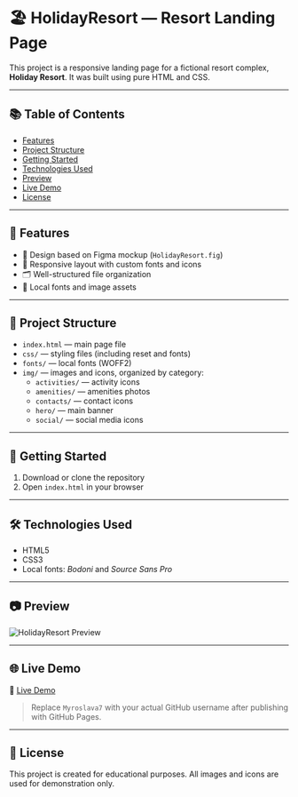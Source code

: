 
# 🏖️ HolidayResort — Resort Landing Page

This project is a responsive landing page for a fictional resort complex, **Holiday Resort**. It was built using pure HTML and CSS.

---

## 📚 Table of Contents

- [Features](#-features)
- [Project Structure](#-project-structure)
- [Getting Started](#-getting-started)
- [Technologies Used](#-technologies-used)
- [Preview](#-preview)
- [Live Demo](#-live-demo)
- [License](#-license)

---

## 📌 Features

- 📐 Design based on Figma mockup (`HolidayResort.fig`)
- 🎨 Responsive layout with custom fonts and icons
- 🗂 Well-structured file organization
- 💾 Local fonts and image assets

---

## 📁 Project Structure

- `index.html` — main page file
- `css/` — styling files (including reset and fonts)
- `fonts/` — local fonts (WOFF2)
- `img/` — images and icons, organized by category:
  - `activities/` — activity icons
  - `amenities/` — amenities photos
  - `contacts/` — contact icons
  - `hero/` — main banner
  - `social/` — social media icons

---

## 🚀 Getting Started

1. Download or clone the repository
2. Open `index.html` in your browser

---

## 🛠 Technologies Used

- HTML5
- CSS3
- Local fonts: *Bodoni* and *Source Sans Pro*

---

## 📷 Preview

![HolidayResort Preview](preview.jpg)

---

## 🌐 Live Demo

🔗 [Live Demo](https://your-username.github.io/HolidayResort/)

> Replace `Myroslava7` with your actual GitHub username after publishing with GitHub Pages.

---

## 📄 License

This project is created for educational purposes. All images and icons are used for demonstration only.
